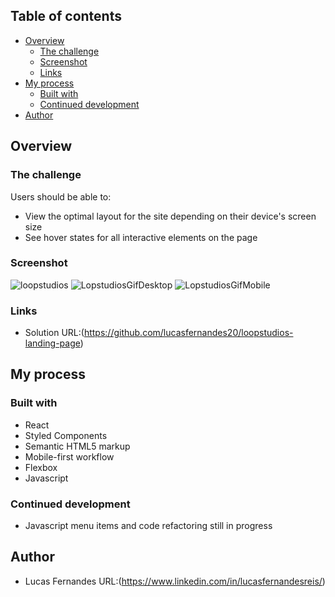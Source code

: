 ## Table of contents

- [Overview](#overview)
  - [The challenge](#the-challenge)
  - [Screenshot](#screenshot)
  - [Links](#links)
- [My process](#my-process)
  - [Built with](#built-with)
  - [Continued development](#continued-development)
- [Author](#author)

## Overview

### The challenge

Users should be able to:

- View the optimal layout for the site depending on their device's screen size
- See hover states for all interactive elements on the page

### Screenshot
![loopstudios](https://user-images.githubusercontent.com/82236429/134547938-af265d3e-0137-40da-b00c-42f879baea2f.png)
![LopstudiosGifDesktop](https://user-images.githubusercontent.com/82236429/134547956-9a9e2a02-5f65-47a8-8385-f1ca689c5238.gif)
![LopstudiosGifMobile](https://user-images.githubusercontent.com/82236429/134547966-a9186b6e-68e6-4d34-80ac-64c399f25cbd.gif)


### Links

- Solution URL:(https://github.com/lucasfernandes20/loopstudios-landing-page)

## My process

### Built with

- React
- Styled Components
- Semantic HTML5 markup
- Mobile-first workflow
- Flexbox
- Javascript



### Continued development

- Javascript menu items and code refactoring still in progress


## Author
- Lucas Fernandes URL:(https://www.linkedin.com/in/lucasfernandesreis/)
